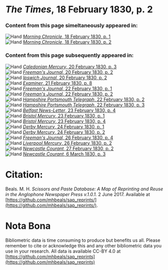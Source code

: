 # *The Times*, 18 February 1830, p. 2  
  
### Content from this page simeltaneously appeared in:  
![Hand](http://scissorsandpaste.net/wp-content/uploads/2017/06/smallhandpointer.png) [*Morning Chronicle*, 18 February 1830, p. 1](https://mhbeals.github.io/sap_html/Morning-Chronicle/Morning-Chronicle-18-February-1830-p-1)  
![Hand](http://scissorsandpaste.net/wp-content/uploads/2017/06/smallhandpointer.png) [*Morning Chronicle*, 18 February 1830, p. 2](https://mhbeals.github.io/sap_html/Morning-Chronicle/Morning-Chronicle-18-February-1830-p-2)  
  
### Content from this page subsequently appeared in:  
![Hand](http://scissorsandpaste.net/wp-content/uploads/2017/06/smallhandpointer.png) [*Caledonian Mercury*, 20 February 1830, p. 3](https://mhbeals.github.io/sap_html/Caledonian-Mercury/Caledonian-Mercury-20-February-1830-p-3)  
![Hand](http://scissorsandpaste.net/wp-content/uploads/2017/06/smallhandpointer.png) [*Freeman's Journal*, 20 February 1830, p. 2](https://mhbeals.github.io/sap_html/Freeman's-Journal/Freeman's-Journal-20-February-1830-p-2)  
![Hand](http://scissorsandpaste.net/wp-content/uploads/2017/06/smallhandpointer.png) [*Ipswich Journal*, 20 February 1830, p. 2](https://mhbeals.github.io/sap_html/Ipswich-Journal/Ipswich-Journal-20-February-1830-p-2)  
![Hand](http://scissorsandpaste.net/wp-content/uploads/2017/06/smallhandpointer.png) [*Examiner*, 21 February 1830, p. 8](https://mhbeals.github.io/sap_html/Examiner/Examiner-21-February-1830-p-8)  
![Hand](http://scissorsandpaste.net/wp-content/uploads/2017/06/smallhandpointer.png) [*Freeman's Journal*, 22 February 1830, p. 1](https://mhbeals.github.io/sap_html/Freeman's-Journal/Freeman's-Journal-22-February-1830-p-1)  
![Hand](http://scissorsandpaste.net/wp-content/uploads/2017/06/smallhandpointer.png) [*Freeman's Journal*, 22 February 1830, p. 2](https://mhbeals.github.io/sap_html/Freeman's-Journal/Freeman's-Journal-22-February-1830-p-2)  
![Hand](http://scissorsandpaste.net/wp-content/uploads/2017/06/smallhandpointer.png) [*Hampshire Portsmouth Telegraph*, 22 February 1830, p. 2](https://mhbeals.github.io/sap_html/Hampshire-Portsmouth-Telegraph/Hampshire-Portsmouth-Telegraph-22-February-1830-p-2)  
![Hand](http://scissorsandpaste.net/wp-content/uploads/2017/06/smallhandpointer.png) [*Hampshire Portsmouth Telegraph*, 22 February 1830, p. 3](https://mhbeals.github.io/sap_html/Hampshire-Portsmouth-Telegraph/Hampshire-Portsmouth-Telegraph-22-February-1830-p-3)  
![Hand](http://scissorsandpaste.net/wp-content/uploads/2017/06/smallhandpointer.png) [*Belfast News-Letter*, 23 February 1830, p. 4](https://mhbeals.github.io/sap_html/Belfast-News-Letter/Belfast-News-Letter-23-February-1830-p-4)  
![Hand](http://scissorsandpaste.net/wp-content/uploads/2017/06/smallhandpointer.png) [*Bristol Mercury*, 23 February 1830, p. 1](https://mhbeals.github.io/sap_html/Bristol-Mercury/Bristol-Mercury-23-February-1830-p-1)  
![Hand](http://scissorsandpaste.net/wp-content/uploads/2017/06/smallhandpointer.png) [*Bristol Mercury*, 23 February 1830, p. 4](https://mhbeals.github.io/sap_html/Bristol-Mercury/Bristol-Mercury-23-February-1830-p-4)  
![Hand](http://scissorsandpaste.net/wp-content/uploads/2017/06/smallhandpointer.png) [*Derby Mercury*, 24 February 1830, p. 1](https://mhbeals.github.io/sap_html/Derby-Mercury/Derby-Mercury-24-February-1830-p-1)  
![Hand](http://scissorsandpaste.net/wp-content/uploads/2017/06/smallhandpointer.png) [*Derby Mercury*, 24 February 1830, p. 2](https://mhbeals.github.io/sap_html/Derby-Mercury/Derby-Mercury-24-February-1830-p-2)  
![Hand](http://scissorsandpaste.net/wp-content/uploads/2017/06/smallhandpointer.png) [*Freeman's Journal*, 26 February 1830, p. 4](https://mhbeals.github.io/sap_html/Freeman's-Journal/Freeman's-Journal-26-February-1830-p-4)  
![Hand](http://scissorsandpaste.net/wp-content/uploads/2017/06/smallhandpointer.png) [*Liverpool Mercury*, 26 February 1830, p. 2](https://mhbeals.github.io/sap_html/Liverpool-Mercury/Liverpool-Mercury-26-February-1830-p-2)  
![Hand](http://scissorsandpaste.net/wp-content/uploads/2017/06/smallhandpointer.png) [*Newcastle Courant*, 27 February 1830, p. 2](https://mhbeals.github.io/sap_html/Newcastle-Courant/Newcastle-Courant-27-February-1830-p-2)  
![Hand](http://scissorsandpaste.net/wp-content/uploads/2017/06/smallhandpointer.png) [*Newcastle Courant*, 6 March 1830, p. 3](https://mhbeals.github.io/sap_html/Newcastle-Courant/Newcastle-Courant-6-March-1830-p-3)  


# Citation: 

Beals. M. H. *Scissors and Paste Database: A Map of Reprinting and Reuse in the Anglophone Newspaper Press v.1.0.1.* 2 June 2017. Available at [https://github.com/mhbeals/sap_reprints/](https://github.com/mhbeals/sap_reprints/). 

# Nota Bona

Bibliometric data is time consuming to produce but benefits us all. Please remember to cite or acknowledge this and any other bibliometric data you use in your research. All data is available CC-BY 4.0 at [https://github.com/mhbeals/sap_reprints](https://github.com/mhbeals/sap_reprints)